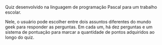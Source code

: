 Quiz desenvolvido na linguagem de programação Pascal para um trabalho escolar. 

Nele, o usuário pode escolher entre dois assuntos diferentes do mundo geek para responder as perguntas. Em cada um, há dez perguntas e um sistema de pontuação para marcar a quantidade de pontos adquiridos ao longo do quiz. 